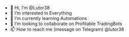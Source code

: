 - 👋 Hi, I’m @Lutor38
- 👀 I’m interested in Everything
- 🌱 I’m currently learning Automations
- 💞️ I’m looking to collaborate on Profitable TradingBots
- 📫 How to reach me (message on Telegram)  @lutor38

<!---
Lutor38/Lutor38 is a ✨ special ✨ repository because its `README.md` (this file) appears on your GitHub profile.
You can click the Preview link to take a look at your changes.
--->
